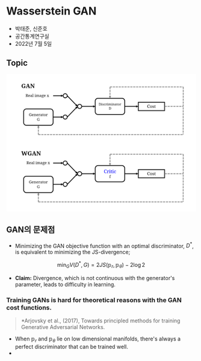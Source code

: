 # Wasserstein GAN




- 박태준, 신준호
- 공간통계연구실
- 2022년 7월 5일



## Topic
![STDNNK](./img/topic.png)



## GAN의 문제점

- Minimizing the GAN objective function with an optimal discriminator, $D^*$, is equivalent to minimizing the JS-divergence;

$$\min_G V(D^*, G) = 2JS(\mathbb p_r, \mathbb p_\theta) - 2\log2$$

- **Claim:** Divergence, which is not continuous with the generator's parameter, leads to difficulty in learning.


### Training GANs is hard for theoretical reasons with the GAN cost functions.
> *Arjovsky et al., (2017), Towards principled methods for training Generative Adversarial Networks.

- When $\mathbb p_r$ and $\mathbb p_\theta$ lie on low dimensional manifolds, there's always a perfect discriminator that can be trained well.
- 






